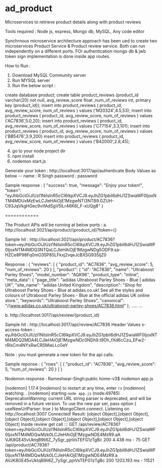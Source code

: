 # ad_product
Microservices to retrieve product details along with product reviews

Tools required : Node js, express, Mongo db, MySQL, Any code editor

Synchrnous microservice architecture approach has been ued to create two microservices Product Service & Product review service. Both can run independently on a different ports. FOr authentication mongo db & jwb token sign implementation is done inside app routes.

How to Run :

1. Download MySQL Community server
2. Run MYSQL server 
3. Run the below script :

create database product;
create table product_reviews (product_id varchar(20) not null, avg_review_score float ,num_of_reviews int, primary key (product_id));
insert into product_reviews ( product_id, avg_review_score, num_of_reviews ) values ('M20324',4.5,53);
insert into product_reviews ( product_id, avg_review_score, num_of_reviews ) values ('AC7836’,5.0,20);
insert into product_reviews ( product_id, avg_review_score, num_of_reviews ) values ('C77154',3.3,101);
insert into product_reviews ( product_id, avg_review_score, num_of_reviews ) values ('BB5476',3.9,200)
insert into product_reviews ( product_id, avg_review_score, num_of_reviews ) values ('B42000',2.8,45);

4. go to your node project dir
5. npm install
6. nodemon start.js


Generate your token :
http://localhost:3017/api/authenticate
Body Values as below --
name : R Singh
password : password

Sample response :
{
    "success": true,
    "message": "Enjoy your token!",
    "token": "eyJhbGciOiJIUzI1NiIsInR5cCI6IkpXVCJ9.eyJhZG1pbiI6dHJ1ZSwiaWF0IjoxNTM4MDUxMzEwLCJleHAiOjE1MzgwNTI3NTB9.GZUH-C93JqVkgHGec9vifAdSgV5lLr46K6l_F-xUQg8"
}

============


The Product APIs will be running at below ports :
a. http://localhost:3021/api/product/{product_id}?token={}

Sample hit :
http://localhost:3021/api/product/AC7836?token=eyJhbGciOiJIUzI1NiIsInR5cCI6IkpXVCJ9.eyJhZG1pbiI6dHJ1ZSwiaWF0IjoxNTM4MDQ3NTQxLCJleHAiOjE1MzgwNDg5ODF9.sa-HZCe8P98Fq0mO35P85LFkxj2vqeJcBXSG935IjZ0

Response :
{
    "reviews": [
        {
            "product_id": "AC7836",
            "avg_review_score": 5,
            "num_of_reviews": 20
        }
    ],
    "product": {
        "id": "AC7836",
        "name": "Ultraboost Parley Shoes",
        "model_number": "AQK96",
        "product_type": "inline",
        "meta_data": {
            "page_title": "adidas Ultraboost Parley Shoes - Blue | adidas UK",
            "site_name": "adidas United Kingdom",
            "description": "Shop for Ultraboost Parley Shoes - Blue at adidas.co.uk! See all the styles and colours of Ultraboost Parley Shoes - Blue at the official adidas UK online store.",
            "keywords": "Ultraboost Parley Shoes",
            "canonical": "//www.adidas.co.uk/ultraboost-parley-shoes/AC7836.html"
        },
        .....
        ...
        

b. http://localhost:3017/api/review/{product_id}

Sample hit :
http://localhost:3017/api/review/AC7836
Header Values
x-access-token : eyJhbGciOiJIUzI1NiIsInR5cCI6IkpXVCJ9.eyJhZG1pbiI6dHJ1ZSwiaWF0IjoxNTM4MDQ2MDA4LCJleHAiOjE1MzgwNDc0NDh9.t9Dh_fXd6cCzu_EFw2-rRlsCm4NYxRwCR5MieLLcGeY

Note : you must generate a new token for the api calls.

Sample reponse :
{
    "rows": [
        {
            "product_id": "AC7836",
            "avg_review_score": 5,
            "num_of_reviews": 20
        }
    ]
}

Nodemon response :
Rameshwar-Singh:public home-v3$ nodemon app.js

[nodemon] 1.17.4
[nodemon] to restart at any time, enter `rs`
[nodemon] watching: *.*
[nodemon] starting `node app.js`
(node:49785) DeprecationWarning: current URL string parser is deprecated, and will be removed in a future version. To use the new par
ser, pass option { useNewUrlParser: true } to MongoClient.connect.
Listening on http://localhost:3007
Connected!
Result: [object Object],[object Object],[object Object],[object Object],[object Object],[object Object],[object Object]
Inside review get call :::
GET /api/review/AC7836?token=eyJhbGciOiJIUzI1NiIsInR5cCI6IkpXVCJ9.eyJhZG1pbiI6dHJ1ZSwiaWF0IjoxNTM4MDQwMzk0LCJleHAiOjE1MzgwNDE4MzR9.aA
VJK8GE45vUktqB9li6Z_7ySgr_pjnVsTEFG1zTgBc 200 4.438 ms - 75
GET /api/product/AC7836?token=eyJhbGciOiJIUzI1NiIsInR5cCI6IkpXVCJ9.eyJhZG1pbiI6dHJ1ZSwiaWF0IjoxNTM4MDQwMzk0LCJleHAiOjE1MzgwNDE4MzR9.a
AVJK8GE45vUktqB9li6Z_7ySgr_pjnVsTEFG1zTgBc 200 1203.193 ms - 11521
